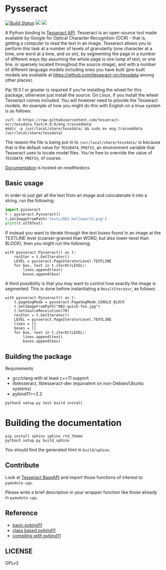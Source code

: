 Pysseract
=========

[![Build Status](https://travis-ci.org/xiahongze/pysseract.svg?branch=master)](https://travis-ci.org/xiahongze/pysseract)
[![](https://img.shields.io/badge/python-3.5+-blue.svg)](https://www.python.org/download/releases/3.5.0/)
[![](https://readthedocs.org/projects/pysseract/badge/?version=latest)](https://pysseract.readthedocs.io/en/latest/?badge=latest)

A Python binding to [Tesseract API](https://github.com/tesseract-ocr/tesseract). Tesseract is an open-source tool made available by Google for Optical Character Recognition (OCR) - that is, getting a computer to read the text in an image. Tesseract allows you to perform this task at a number of levels of granularity (one character at a time, one word at a time, and so on), by segmenting the page in a number of different ways (by assuming the whole page is one lump of text, or one line, or sparsely located throughout the source image), and with a number of different language models including ones you have built (pre-built models are available at https://github.com/tesseract-ocr/tessdata among other places).

Pip 19.3.1 or greater is required if you're installing the wheel for this package, otherwise just install the source. On Linux, if you install the wheel Tesseract comes included. You will however need to provide the Tesseract models. An example of how you might do this with English on a linux system is as follows:

```
curl -O https://raw.githubusercontent.com/tesseract-ocr/tessdata_fast/4.0.0/eng.traineddata
mkdir -p /usr/local/share/tessdata/ && sudo mv eng.traineddata /usr/local/share/tessdata/ 
```

The reason the file is being put in to `/usr/local/share/tessdata/` is because that is the default value for `TESSDATA_PREFIX`, an environment variable that Tesseract uses to locate model files. You're free to override the value of `TESSDATA_PREFIX`, of course. 

[Documentation](https://pysseract.readthedocs.io/en/latest/pysseract.html) is hosted on *readthedocs*.

## Basic usage

In order to just get all the text from an image and concatenate it into a string, run the following:

```python
import pysseract
t = pysseract.Pysseract()
t.SetImageFromPath('tests/001-helloworld.png')
print(t.utf8Text)
```

If instead you want to iterate through the text boxes found in an image at the TEXTLINE level (coarser-grained than WORD, but also lower-level than BLOCK), then you might run the following:

```
with pysseract.Pysseract() as t:
    resIter = t.GetIterator()
    LEVEL = pysseract.PageIteratorLevel.TEXTLINE
    for box, text in t.iterAt(LEVEL):
        lines.append(text)
        boxes.append(box)
```

A third possibility is that you may want to control how exactly the image is segmented. This is done before instantiating a `ResultIterator`, as follows:

```
with pysseract.Pysseract() as t:
    t.pageSegMode = pysseract.PageSegMode.SINGLE_BLOCK
    t.SetImageFromPath("002-quick-fox.jpg")
    t.SetSourceResolution(70)
    resIter = t.GetIterator()
    LEVEL = pysseract.PageIteratorLevel.TEXTLINE
    lines = []
    boxes = []
    for box, text in t.iterAt(LEVEL):
        lines.append(text)
        boxes.append(box)
```

## Building the package

Requirements

- gcc/clang with at least c++11 support
- libtesseract, libtesseract-dev (equivalent on non-Debian/Ubuntu systems)
- pybind11>=2.2

```bash
python3 setup.py test build install
```

# Building the documentation

```
pip install sphinx sphinx_rtd_theme
python3 setup.py build_sphinx
```

You should find the generated html in `build/sphinx`.

## Contribute

Look at [Tesseract BaseAPI](https://github.com/tesseract-ocr/tesseract/blob/master/src/api/baseapi.cpp)
and import those functions of interest to `pymodule.cpp`.

Please write a brief description in your wrapper function like those already in `pymodule.cpp`.

## Reference

- [basic pybind11](https://pybind11.readthedocs.io/en/master/basics.html)
- [class based pybind11](https://pybind11.readthedocs.io/en/master/classes.html)
- [compiling with pybind11](https://pybind11.readthedocs.io/en/master/compiling.html)

## LICENSE

GPLv3
